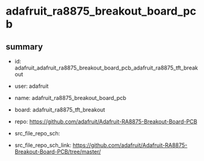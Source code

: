 # adafruit_ra8875_breakout_board_pcb
 
## summary 
* id: adafruit_adafruit_ra8875_breakout_board_pcb_adafruit_ra8875_tft_breakout
* user: adafruit
* name: adafruit_ra8875_breakout_board_pcb
* board: adafruit_ra8875_tft_breakout
* repo: https://github.com/adafruit/Adafruit-RA8875-Breakout-Board-PCB



* src_file_repo_sch: 
* src_file_repo_sch_link: https://github.com/adafruit/Adafruit-RA8875-Breakout-Board-PCB/tree/master/




